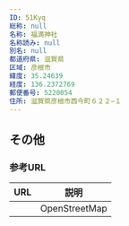 ```yaml
---
ID: 51Kyq
総称: null
名称: 福満神社
名称読み: null
別名: null
都道府県: 滋賀県
区域: 彦根市
緯度: 35.24639
経度: 136.2372769
郵便番号: 5220054
住所: 滋賀県彦根市西今町６２２−１
---
```


## その他

### 参考URL

| URL | 説明          |
| --- | ------------- |
|     | OpenStreetMap |
